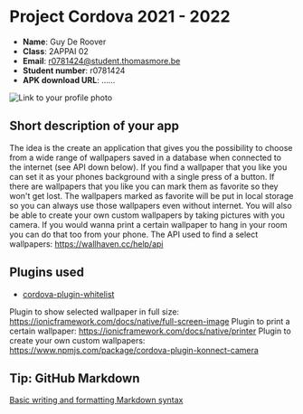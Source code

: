 # Project Cordova 2021 - 2022

- **Name**: Guy De Roover
- **Class**: 2APPAI 02
- **Email**: <a href="mailto:r0781424@student.thomasmore.be">r0781424@student.thomasmore.be</a>
- **Student number**: r0781424
- **APK download URL**: ......

![Link to your profile photo](https://i.ibb.co/F7W6nhS/profiel.jpg)

## Short description of your app

The idea is the create an application that gives you the possibility to choose from a wide range of wallpapers saved in a database when connected to the internet (see API down below).
If you find a wallpaper that you like you can set it as your phones background with a single press of a button.
If there are wallpapers that you like you can mark them as favorite so they won't get lost.
The wallpapers marked as favorite will be put in local storage so you can always use those wallpapers even without internet.
You will also be able to create your own custom wallpapers by taking pictures with you camera.
If you would wanna print a certain wallpaper to hang in your room you can do that too from your phone. 
The API used to find a select wallpapers: https://wallhaven.cc/help/api


## Plugins used

- [cordova-plugin-whitelist](https://cordova.apache.org/docs/en/latest/reference/cordova-plugin-whitelist/)
  
Plugin to show selected wallpaper in full size: https://ionicframework.com/docs/native/full-screen-image
Plugin to print a certain wallpaper: https://ionicframework.com/docs/native/printer
Plugin to create your own custom wallpapers: https://www.npmjs.com/package/cordova-plugin-konnect-camera


## Tip: GitHub Markdown
[Basic writing and formatting Markdown syntax](https://docs.github.com/en/github/writing-on-github/basic-writing-and-formatting-syntax)
